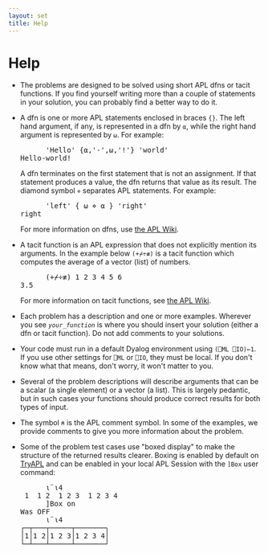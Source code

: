 ```yaml
---
layout: set
title: Help
---
```


<h1>Help</h1>
<ul>
<li><p>The problems are designed to be solved using short APL dfns or tacit functions. If you find yourself writing more than a couple of statements in your solution, you can probably find a better way to do it.</p></li>

<li><p>A dfn is one or more APL statements enclosed in braces <code class="APL">{}</code>. The left hand argument, if any, is represented in a dfn by <code class="APL">⍺</code>, while the right hand argument is represented by <code class="APL">⍵</code>. For example:</p>
<pre class="APL">      'Hello' {⍺,'-',⍵,'!'} 'world'
Hello-world!</pre><p>A dfn terminates on the first statement that is not an assignment. If that statement produces a value, the dfn returns that value as its result. The diamond symbol <code class="APL">⋄</code> separates APL statements. For example:
</p><pre class="APL">      'left' { ⍵ ⋄ ⍺ } 'right'
right</pre><p>For more information on dfns, use <a href="https://aplwiki.com/wiki/Dfn" target="_blank">the APL Wiki</a>.</p></li>

<li><p>A tacit function is an APL expression that does not explicitly mention its arguments. In the example below <code class="APL">(+⌿÷≢)</code> is a tacit function which computes the average of a vector (list) of numbers.</p><pre class="APL">      (+⌿÷≢) 1 2 3 4 5 6
3.5</pre>
<p>For more information on tacit functions, see <a href="https://aplwiki.com/wiki/Tacit_programming" target="_blank">the APL Wiki</a>.</p></li>

<li><p>Each problem has a description and one or more examples. Wherever you see <i><code class="APL">your_function</code></i> is where you should insert your solution (either a dfn or tacit function). Do not add comments to your solutions.</p></li>

<li><p>Your code must run in a default Dyalog environment using <code class="APL">(⎕ML ⎕IO)←1</code>. If you use other settings for <code class="APL">⎕ML</code> or <code class="APL">⎕IO</code>, they must be local. If you don't know what that means, don't worry, it won't matter to you.</p></li>

<li><p>Several of the problem descriptions will describe arguments that can be a scalar (a single element) or a vector (a list). This is largely pedantic, but in such cases your functions should produce correct results for both types of input.</p></li>

<li><p>The symbol <code class="APL">⍝</code> is the APL comment symbol. In some of the examples, we provide comments to give you more information about the problem.</p></li>

<li><p>Some of the problem test cases use "boxed display" to make the structure of the returned results clearer. Boxing is enabled by default on <a href="https://tryapl.org/?a=%u2373%A8%u23734&run" target="_blank">TryAPL</a> and can be enabled in your local APL Session with the <code class="APL">]Box</code> user command:</p>
<pre class="APL">      ⍳¨⍳4
 1  1 2  1 2 3  1 2 3 4 
      ]Box on
Was OFF
      ⍳¨⍳4
┌─┬───┬─────┬───────┐
│1│1 2│1 2 3│1 2 3 4│
└─┴───┴─────┴───────┘</pre></li>
</ul>
